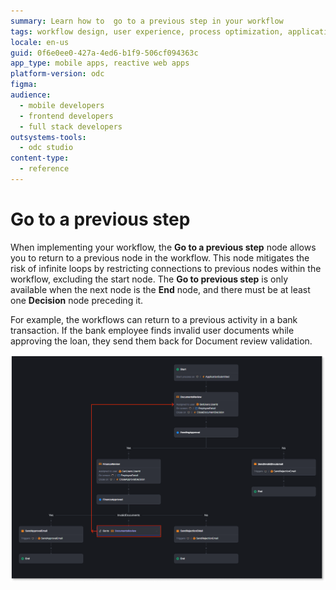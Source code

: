 ```yaml
---
summary: Learn how to  go to a previous step in your workflow
tags: workflow design, user experience, process optimization, application development, workflow logic
locale: en-us
guid: 0f6e0ee0-427a-4ed6-b1f9-506cf094363c
app_type: mobile apps, reactive web apps
platform-version: odc
figma:
audience:
  - mobile developers
  - frontend developers
  - full stack developers
outsystems-tools:
  - odc studio
content-type:
  - reference
---
```


# Go to a previous step

When implementing your workflow, the **Go to a previous step** node allows you to return to a previous node in the workflow. This node mitigates the risk of infinite loops by restricting connections to previous nodes within the workflow, excluding the start node. The **Go to previous step** is only available when the next node is the **End** node, and there must be at least one **Decision** node preceding it.

For example, the workflows can return to a previous activity in a bank transaction. If the bank employee finds invalid user documents while approving the loan, they send them back for Document review validation.

![Screenshot of the ODC Portal with Go to previous step for banking example](images/go-to-previous-step-workflow-pl.png "ODC Portal Banking example")
